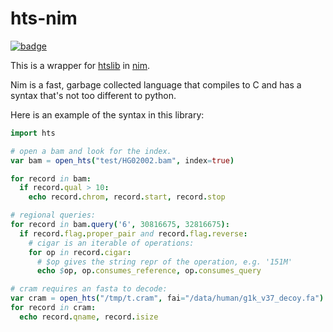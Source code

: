 hts-nim
=======

[![badge](https://img.shields.io/badge/docs-latest-blue.svg)](https://brentp.github.io/hts-nim/)


This is a wrapper for [htslib](https://github.com/samtools/htslib) in [nim](https://nim-lang.org). 

Nim is a fast, garbage collected language that compiles to C and has a syntax that's not
too different to python.

Here is an example of the syntax in this library:

```nim
import hts

# open a bam and look for the index.
var bam = open_hts("test/HG02002.bam", index=true)

for record in bam:
  if record.qual > 10:
    echo record.chrom, record.start, record.stop

# regional queries:
for record in bam.query('6', 30816675, 32816675):
  if record.flag.proper_pair and record.flag.reverse:
    # cigar is an iterable of operations:
    for op in record.cigar:
      # $op gives the string repr of the operation, e.g. '151M'
      echo $op, op.consumes_reference, op.consumes_query

# cram requires an fasta to decode:
var cram = open_hts("/tmp/t.cram", fai="/data/human/g1k_v37_decoy.fa")
for record in cram:
  echo record.qname, record.isize
```
